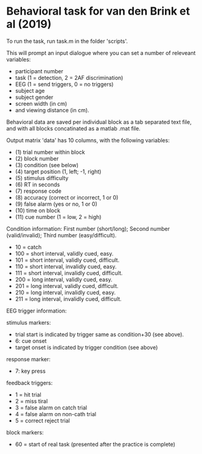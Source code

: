# Behavioral task for van den Brink et al (2019)

To run the task, run task.m in the folder 'scripts'.

This will prompt an input dialogue where you can set a number of releveant variables:
- participant number
- task (1 = detection, 2 = 2AF discrimination)
- EEG (1 = send triggers, 0 = no triggers)
- subject age
- subject gender
- screen width (in cm)
- and viewing distance (in cm).

Behavioral data are saved per individual block as a tab separated text file, and with all blocks concatinated as a matlab .mat file. 

Output matrix 'data' has 10 columns, with the following variables:
- (1)  trial number within block
- (2)  block number
- (3)  condition (see below)
- (4)  target position (1, left; -1, right)
- (5)  stimulus difficulty
- (6)  RT in seconds
- (7)  response code
- (8)  accuracy (correct or incorrect, 1 or 0)
- (9)  false alarm (yes or no, 1 or 0)
- (10) time on block
- (11) cue number (1 = low, 2 = high)

Condition information: First number (short/long); Second number (valid/invalid); Third number (easy/difficult).

- 10 = catch 
- 100 = short interval, validly cued, easy.
- 101 = short interval, validly cued, difficult.
- 110 = short interval, invalidly cued, easy.
- 111 = short interval, invalidly cued, difficult.
- 200 = long interval, validly cued, easy.
- 201 = long interval, validly cued, difficult.
- 210 = long interval, invalidly cued, easy.
- 211 = long interval, invalidly cued, difficult.


EEG trigger information:

stimulus markers:
 - trial start is indicated by trigger same as condition+30 (see above).
 - 6: cue onset
 - target onset is indicated by trigger condition (see above)

response marker:
 - 7: key press

feedback triggers:
  - 1 = hit trial
  - 2 = miss tiral
  - 3 = false alarm on catch trial
  - 4 = false alarm on non-cath trial
  - 5 = correct reject trial

block markers:
- 60 = start of real task (presented after the practice is complete)